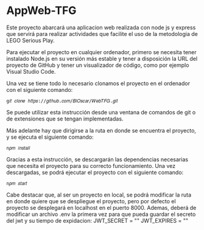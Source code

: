 # AppWeb-TFG
Este proyecto abarcará una aplicacion web realizada con node js y express que servirá para realizar actividades que facilite el uso de la metodologia de LEGO Serious Play.

Para ejecutar el proyecto en cualquier ordenador, primero se necesita tener 
instalado Node.js en su versión más estable y tener a disposición la URL del 
proyecto de GitHub y tener un visualizador de código, como por ejemplo 
Visual Studio Code.

Una vez se tiene todo lo necesario clonamos el proyecto en el ordenador con 
el siguiente comando:

`g𝑖𝑡 𝑐𝑙𝑜𝑛𝑒 ℎ𝑡𝑡𝑝𝑠://𝑔𝑖𝑡ℎ𝑢𝑏.𝑐𝑜𝑚/𝐵𝑙𝑂𝑠𝑐𝑎𝑟/𝑊𝑒𝑏𝑇𝐹𝐺.𝑔𝑖𝑡`

Se puede utilizar esta instrucción desde una ventana de comandos de git o 
de extensiones que se tengan implementadas. 

Más adelante hay que dirigirse a la ruta en donde se encuentra el proyecto, 
y se ejecuta el siguiente comando: 

`n𝑝𝑚 𝑖𝑛𝑠𝑡𝑎𝑙𝑙`

Gracias a esta instrucción, se descargarán las dependencias necesarias que 
necesita el proyecto para su correcto funcionamiento. Una vez descargadas, 
se podrá ejecutar el proyecto con el siguiente comando:

`n𝑝𝑚 𝑠𝑡𝑎𝑟𝑡`
 
Cabe destacar que, al ser un proyecto en local, se podrá modificar la ruta en 
donde quiere que se despliegue el proyecto, pero por defecto el proyecto se 
desplegará en localhost en el puerto 8000. Ademas, deberá de modificar un archivo .env la primera vez para que pueda guardar el secreto del jwt y su tiempo de expidacion:
JWT_SECRET = ""
JWT_EXPIRES = ""
